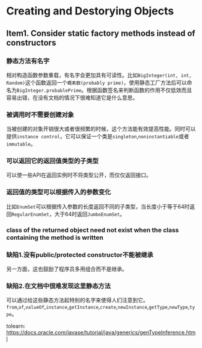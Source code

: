 # Creating and Destorying Objects

## Item1. Consider static factory methods instead of constructors

### 静态方法有名字

相对构造函数参数重载，有名字会更加具有可读性。比如`BigInteger(int, int, Random)`这个函数返回一个`概素数(probably prime)`，使用静态工厂方法后可以命名为`BigInteger.probablePrime`。根据函数签名来判断函数的作用不仅低效而且容易出错，在没有文档的情况下很难知道它是什么意思。

### 被调用时不需要创建对象

当被创建的对象开销很大或者很频繁的时候，这个方法能有效提高性能。同时可以提供`instance control`，它可以保证一个类是`singleton`,`noninstantiable`或者`immutable`。

### 可以返回它的返回值类型的子类型

可以使一些API在返回实例时不将类型公开，而仅仅返回接口。

### 返回值的类型可以根据传入的参数变化

比如`EnumSet`可以根据传入参数的长度返回不同的子类型，当长度小于等于64时返回`RegularEnumSet`，大于64时返回`JumboEnumSet`。

### class of the returned object need not exist when the class containing the method is written

### 缺陷1.没有public/protected constructor不能被继承
  
  另一方面，这也鼓励了程序员多用组合而不是继承。

### 缺陷2.在文档中很难发现这里静态方法

  可以通过给这些静态方法起特别的名字来使得人们注意到它。
  `from`,`of`,`valueOf`,`instance`,`getInstance`,`create`,`newInstance`,`getType`,`newType`,`type`。


tolearn: https://docs.oracle.com/javase/tutorial/java/generics/genTypeInference.html



